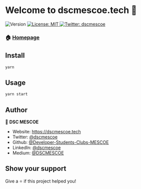 <h1>Welcome to dscmescoe.tech 👋</h1>
<p>
  <img alt="Version" src="https://img.shields.io/badge/version-0.1.0-blue.svg?cacheSeconds=2592000" />
  <a href="#" target="_blank">
    <img alt="License: MIT" src="https://img.shields.io/badge/License-MIT-yellow.svg" />
  </a>
  <a href="https://twitter.com/gdscmescoe" target="_blank">
    <img alt="Twitter: dscmescoe" src="https://img.shields.io/twitter/follow/gdscmescoe.svg?style=social" />
  </a>
</p>

### 🏠 [Homepage](https://dscmescoe.tech)

## Install

```sh
yarn
```

## Usage

```sh
yarn start
```

## Author

👤 **DSC MESCOE**

* Website: https://dscmescoe.tech
* Twitter: [@dscmescoe](https://twitter.com/dscmescoe)
* Github: [@Developer-Students-Clubs-MESCOE](https://github.com/Developer-Students-Clubs-MESCOE)
* LinkedIn: [@dscmescoe](https://www.linkedin.com/company/dscmescoe)
* Medium: [@DSCMESCOE](https://medium.com/@dscmescoe)

## Show your support

Give a ⭐️ if this project helped you!
